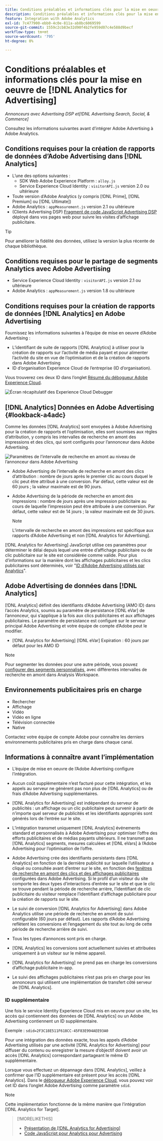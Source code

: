 ```yaml
---
title: Conditions préalables et informations clés pour la mise en oeuvre de  [!DNL Analytics for Advertising]
description: Conditions préalables et informations clés pour la mise en oeuvre de  [!DNL Analytics for Advertising]
feature: Integration with Adobe Analytics
exl-id: 7c477900-ebb0-4c0e-811a-ab8bc6069599
source-git-commit: 1559c2cb83e32d90f4b2fe959d07c4e588d9becf
workflow-type: tm+mt
source-wordcount: '795'
ht-degree: 0%

---
```


# Conditions préalables et informations clés pour la mise en oeuvre de [!DNL Analytics for Advertising]

*Annonceurs avec Advertising DSP et[!DNL Advertising Search, Social, & Commerce]*

Consultez les informations suivantes avant d’intégrer Adobe Advertising à Adobe Analytics.

## Conditions requises pour la création de rapports de données d’Adobe Advertising dans [!DNL Analytics]

* L’une des options suivantes :
   * SDK Web Adobe Experience Platform : `alloy.js`
   * Service Experience Cloud Identity : `visitorAPI.js` version 2.0 ou ultérieure
* Toute version d’Adobe Analytics (y compris [!DNL Prime], [!DNL Premium] ou [!DNL Ultimate])
* Adobe Analytics : `appMeasurement.js` version 2.1 ou ultérieure
* (Clients Advertising DSP) [Fragment de code JavaScript Advertising DSP](javascript.md) déployé dans vos pages web pour suivre les visites d’affichage publicitaire.

>[!TIP]
>
>Pour améliorer la fidélité des données, utilisez la version la plus récente de chaque bibliothèque.

## Conditions requises pour le partage de segments Analytics avec Adobe Advertising

* Service Experience Cloud Identity : `visitorAPI.js` version 2.1 ou ultérieure
* Adobe Analytics : `appMeasurement.js` version 1.8 ou ultérieure

## Conditions requises pour la création de rapports de données [!DNL Analytics] en Adobe Advertising

Fournissez les informations suivantes à l’équipe de mise en oeuvre d’Adobe Advertising :

* L’identifiant de suite de rapports [!DNL Analytics] à utiliser pour la création de rapports sur l’activité de média payant et pour alimenter l’activité du site en vue de l’optimisation et de la création de rapports dans Adobe Advertising
* ID d’organisation Experience Cloud de l’entreprise (ID d’organisation).

Vous trouverez ces deux ID dans l’onglet [Résumé du débogueur Adobe Experience Cloud](https://experienceleague.adobe.com/docs/debugger/using-v2/summary.html?lang=fr).

![Écran récapitulatif des Experience Cloud Debugger](/help/integrations/assets/a4adc-debugger-summary.png)

## [!DNL Analytics] Données en Adobe Advertising {#lookback-a4adc}

Comme les données [!DNL Analytics] sont envoyées à Adobe Advertising pour la création de rapports et l’optimisation, elles sont soumises aux règles d’attribution, y compris les intervalles de recherche en amont des impressions et des clics, qui sont configurés pour l’annonceur dans Adobe Advertising.

![Paramètres de l’intervalle de recherche en amont au niveau de l’annonceur dans Adobe Advertising](/help/integrations/assets/a4adc-lookbacks.png)

* Adobe Advertising de l’intervalle de recherche en amont des clics d’attribution : nombre de jours après le premier clic au cours duquel le clic peut être attribué à une conversion. Par défaut, cette valeur est de 60 jours ; la valeur maximale est de 90 jours.
* Adobe Advertising de la période de recherche en amont des impressions : nombre de jours après une impression publicitaire au cours de laquelle l’impression peut être attribuée à une conversion. Par défaut, cette valeur est de 14 jours ; la valeur maximale est de 30 jours.

  >[!NOTE]
  >
  > L’intervalle de recherche en amont des impressions est spécifique aux rapports d’Adobe Advertising et non [!DNL Analytics for Advertising].

[!DNL Analytics for Advertising] JavaScript utilise ces paramètres pour déterminer le délai depuis lequel une entrée d’affichage publicitaire ou de clic publicitaire sur le site est considérée comme valide. Pour plus d’informations sur la manière dont les affichages publicitaires et les clics publicitaires sont déterminés, voir &quot;[ID d’Adobe Advertising utilisés par Analytics](ids.md)&quot;.

## Adobe Advertising de données dans [!DNL Analytics]

[!DNL Analytics] définit des identifiants d’Adobe Advertising (AMO ID) dans l’accès Analytics, soumis au paramètre de persistance [!DNL eVar] de l’annonceur, qui s’applique à la fois aux clics publicitaires et aux affichages publicitaires. Le paramètre de persistance est configuré sur le serveur principal Adobe Advertising et votre équipe de compte d’Adobe peut le modifier.

* [!DNL Analytics for Advertising] [!DNL eVar] Expiration : 60 jours par défaut pour les AMO ID

>[!NOTE]
>
>Pour segmenter les données pour une autre période, vous pouvez [&#x200B; configurer des segments personnalisés &#x200B;](https://experienceleague.adobe.com/docs/analytics/components/segmentation/segmentation-workflow/seg-build.html?lang=fr) avec différentes intervalles de recherche en amont dans Analysis Workspace.

## Environnements publicitaires pris en charge

* Rechercher
* Affichage
* Vidéo
* Vidéo en ligne
* Télévision connectée
* Native

Contactez votre équipe de compte Adobe pour connaître les derniers environnements publicitaires pris en charge dans chaque canal.

## Informations à connaître avant l’implémentation

* L’équipe de mise en oeuvre de l’Adobe Advertising configure l’intégration.

* Aucun coût supplémentaire n’est facturé pour cette intégration, et les appels au serveur ne génèrent pas non plus de [!DNL Analytics] ou de frais d’Adobe Advertising supplémentaires.

* [!DNL Analytics for Advertising] est indépendant du serveur de publicités : un affichage ou un clic publicitaire peut survenir à partir de n’importe quel serveur de publicités et les identifiants appropriés sont générés lors de l’entrée sur le site.

* L’intégration transmet uniquement [!DNL Analytics] événements standard et personnalisés à Adobe Advertising pour optimiser l’offre des efforts publicitaires et de médias payants ultérieurs. Il ne transmet pas [!DNL Analytics] segments, mesures calculées et [!DNL eVars] à l’Adobe Advertising pour l’optimisation de l’offre.

* Adobe Advertising crée des identifiants persistants dans [!DNL Analytics] en fonction de la dernière publicité sur laquelle l’utilisateur a cliqué ou consultée avant d’entrer sur le site, en fonction des [fenêtres de recherche en amont des clics et des affichages publicitaires](#lookback-a4adc) configurées dans Adobe Advertising. Si le profil d’un visiteur du site comporte les deux types d’interactions d’entrée sur le site et que le clic se trouve pendant la période de recherche arrière, l’identifiant de clic publicitaire du visiteur remplace l’identifiant d’affichage publicitaire pour la création de rapports sur le site.

* Le suivi de conversion [!DNL Analytics for Advertising] dans Adobe Analytics utilise une période de recherche en amont de suivi configurable (60 jours par défaut). Les rapports d’Adobe Advertising reflètent les conversions et l’engagement du site tout au long de cette période de recherche arrière de suivi.

* Tous les types d’annonces sont pris en charge. <!--Clarify what this might include. It used to include CTV, but not anymore: However, not all ad environments are supported. -->

* [!DNL Analytics] les conversions sont actuellement suivies et attribuées uniquement à un visiteur sur le même appareil.

* [!DNL Analytics for Advertising] ne prend pas en charge les conversions d’affichage publicitaire in-app.

* Le suivi des affichages publicitaires n’est pas pris en charge pour les annonceurs qui utilisent une implémentation de transfert côté serveur de [!DNL Analytics].

### ID supplémentaire

Une fois le service Identity Experience Cloud mis en oeuvre pour un site, les accès qui contiennent des données de [!DNL Analytics] ou un Adobe Advertising contiennent un ID supplémentaire.

Exemple : `sdid=2F3C18E511F618CC-45F83E994AEE93A0`

Pour une intégration des données exacte, tous les appels d’Adobe Advertising utilisés par une activité [!DNL Analytics for Advertising] pour diffuser du contenu ou enregistrer la mesure d’objectif doivent avoir un accès [!DNL Analytics] correspondant partageant le même ID supplémentaire.

Lorsque vous effectuez un dépannage dans [!DNL Analytics], veillez à confirmer que l’ID supplémentaire est présent pour les accès [!DNL Analytics]. Dans le [débogueur Adobe Experience Cloud](https://experienceleague.adobe.com/docs/debugger/using-v2/summary.html?lang=fr), vous pouvez voir cet ID dans l’onglet Adobe Advertising comme paramètre `sdid`.

>[!NOTE]
>
> Cette implémentation fonctionne de la même manière que l’intégration [!DNL Analytics for Target].

>[!MORELIKETHIS]
>
>* [Présentation de [!DNL Analytics for Advertising]](overview.md)
>* [Code JavaScript pour Analytics pour Advertising](/help/integrations/analytics/javascript.md)
